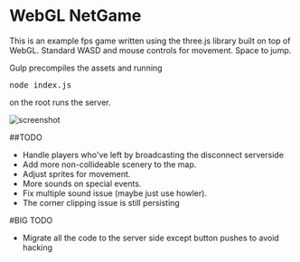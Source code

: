 # WebGL NetGame
This is an example fps game written using the three.js library built on top of WebGL. Standard WASD and mouse controls for movement. Space to jump.

Gulp precompiles the assets and running <pre>node index.js</pre> on the root runs the server.

![screenshot](https://github.com/samowen62/webGLnetGame/blob/master/images/game.png)

##TODO
* Handle players who've left by broadcasting the disconnect serverside
* Add more non-collideable scenery to the map.
* Adjust sprites for movement.
* More sounds on special events.
* Fix multiple sound issue (maybe just use howler).
* The corner clipping issue is still persisting

#BIG TODO
* Migrate all the code to the server side except button pushes to avoid hacking